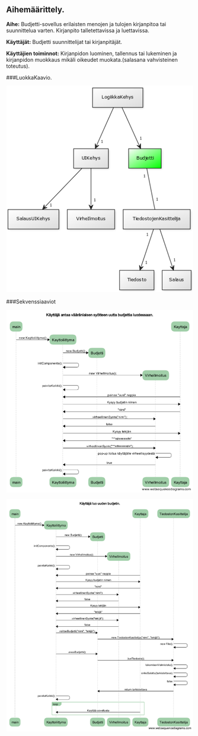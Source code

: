 ## Aihemäärittely.

**Aihe:** Budjetti-sovellus erilaisten menojen ja tulojen kirjanpitoa tai suunnittelua varten. Kirjanpito talletettavissa ja luettavissa. 

**Käyttäjät:** Budjetti suunnittelijat tai kirjanpitäjät.

**Käyttäjien toiminnot:** Kirjanpidon luominen, tallennus tai lukeminen ja kirjanpidon muokkaus mikäli oikeudet muokata.(salasana vahvisteinen toteutus).

###LuokkaKaavio.

![Luokka kaavio](/dokumentaatio/budjetointisovellus.png)


###Sekvenssiaaviot

![Sekvenssikaavio](/dokumentaatio/sekvenssikaavio1.png)

![Luokka kaavio](/dokumentaatio/sekvenssikaavio2.png)
